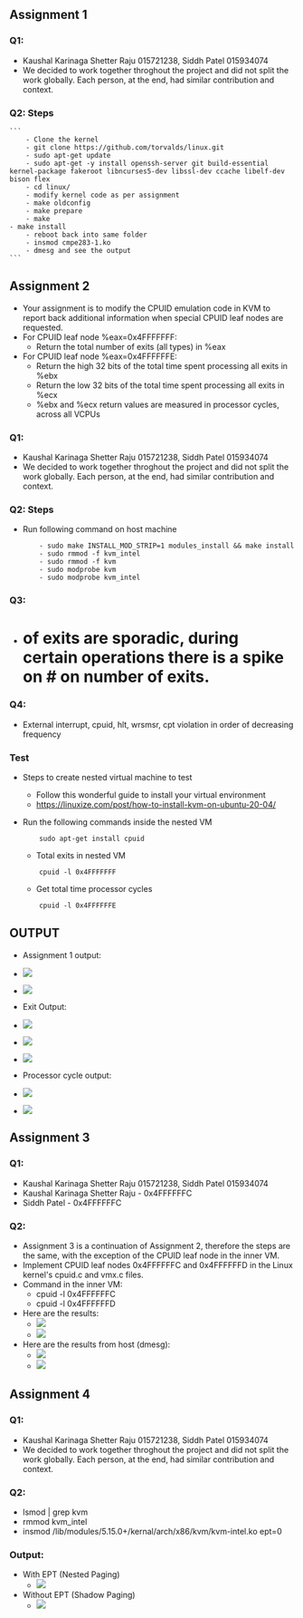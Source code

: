 ## Assignment 1

### Q1: 
 - Kaushal Karinaga Shetter Raju 015721238, Siddh Patel 015934074
 - We decided to work together throghout the project and did not split the work globally. Each person, at the end, had similar contribution and context. 

### Q2: Steps 
    ```
        - Clone the kernel
        - git clone https://github.com/torvalds/linux.git
        - sudo apt-get update
        - sudo apt-get -y install openssh-server git build-essential kernel-package fakeroot libncurses5-dev libssl-dev ccache libelf-dev bison flex
        - cd linux/
        - modify kernel code as per assignment
        - make oldconfig
        - make prepare
        - make
 	- make install
        - reboot back into same folder
        - insmod cmpe283-1.ko
        - dmesg and see the output
    ```

## Assignment 2
- Your assignment is to modify the CPUID emulation code in KVM to report back additional information when special CPUID leaf nodes are requested.
- For CPUID leaf node %eax=0x4FFFFFFF:
	- Return the total number of exits (all types) in %eax
- For CPUID leaf node %eax=0x4FFFFFFE:
	- Return the high 32 bits of the total time spent processing all exits in %ebx
	- Return the low 32 bits of the total time spent processing all exits in %ecx
	- %ebx and %ecx return values are measured in processor cycles, across all VCPUs

### Q1: 
 - Kaushal Karinaga Shetter Raju 015721238, Siddh Patel 015934074
 - We decided to work together throghout the project and did not split the work globally. Each person, at the end, had similar contribution and context. 

### Q2: Steps 
 -  Run following command on host machine
    ```
        - sudo make INSTALL_MOD_STRIP=1 modules_install && make install
	    - sudo rmmod -f kvm_intel
	    - sudo rmmod -f kvm
   	    - sudo modprobe kvm
        - sudo modprobe kvm_intel
    ```

### Q3: 
 - # of exits are sporadic, during certain operations there is a spike on # on number of exits. 
### Q4: 
 - External interrupt, cpuid, hlt, wrsmsr, cpt violation in order of decreasing frequency

### Test
- Steps to create nested virtual machine to test
	- Follow this wonderful guide to install your virtual environment
	- https://linuxize.com/post/how-to-install-kvm-on-ubuntu-20-04/
	
- Run the following commands inside the nested VM
	```
		sudo apt-get install cpuid
	```
	-  Total exits in nested VM
	```
		cpuid -l 0x4FFFFFFF	
	```
	-  Get total time processor cycles
	```
		cpuid -l 0x4FFFFFFE
	```
## OUTPUT
   - Assignment 1 output: 
   - ![](out/6.png)
   - ![](out/7.png)

   - Exit Output: 
   - ![](out/1.png)
   - ![](out/2.png)
   - ![](out/3.png)
  
   - Processor cycle output:
   - ![](out/4.png)
   - ![](out/5.png)

## Assignment 3
### Q1:
  - Kaushal Karinaga Shetter Raju 015721238, Siddh Patel 015934074
  - Kaushal Karinaga Shetter Raju - 0x4FFFFFFC
  - Siddh Patel - 0x4FFFFFFC

### Q2:
  - Assignment 3 is a continuation of Assignment 2, therefore the steps are the same, with the exception of the CPUID leaf node in the inner VM.
  - Implement CPUID leaf nodes 0x4FFFFFFC and 0x4FFFFFFD in the Linux kernel's cpuid.c and vmx.c files.
  - Command in the inner VM:
    - cpuid -l 0x4FFFFFFC
    - cpuid -l 0x4FFFFFFD
  - Here are the results:
    - ![](out/3-1.png)
    - ![](out/3-2.png)
  - Here are the results from host (dmesg): 
    - ![](out/3-4.png)
    - ![](out/3-3.png)


## Assignment 4
### Q1:
  - Kaushal Karinaga Shetter Raju 015721238, Siddh Patel 015934074
  - We decided to work together throghout the project and did not split the work globally. Each person, at the end, had similar contribution and context. 
### Q2:
  - lsmod | grep kvm
  - rmmod kvm_intel
  - insmod /lib/modules/5.15.0+/kernal/arch/x86/kvm/kvm-intel.ko ept=0

### Output: 
  - With EPT (Nested Paging)
    - ![](out/3-6.png)
  - Without EPT (Shadow Paging) 
    - ![](out/3-5.png)

  
